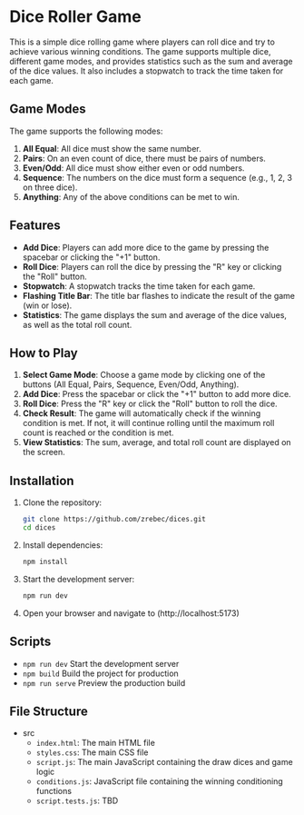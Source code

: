 # Dice Roller Game

This is a simple dice rolling game where players can roll dice and try to achieve various winning conditions. The game supports multiple dice, different game modes, and provides statistics such as the sum and average of the dice values. It also includes a stopwatch to track the time taken for each game.

## Game Modes

The game supports the following modes:

1. **All Equal**: All dice must show the same number.
2. **Pairs**: On an even count of dice, there must be pairs of numbers.
3. **Even/Odd**: All dice must show either even or odd numbers.
4. **Sequence**: The numbers on the dice must form a sequence (e.g., 1, 2, 3 on three dice).
5. **Anything**: Any of the above conditions can be met to win.

## Features

- **Add Dice**: Players can add more dice to the game by pressing the spacebar or clicking the "+1" button.
- **Roll Dice**: Players can roll the dice by pressing the "R" key or clicking the "Roll" button.
- **Stopwatch**: A stopwatch tracks the time taken for each game.
- **Flashing Title Bar**: The title bar flashes to indicate the result of the game (win or lose).
- **Statistics**: The game displays the sum and average of the dice values, as well as the total roll count.

## How to Play

1. **Select Game Mode**: Choose a game mode by clicking one of the buttons (All Equal, Pairs, Sequence, Even/Odd, Anything).
2. **Add Dice**: Press the spacebar or click the "+1" button to add more dice.
3. **Roll Dice**: Press the "R" key or click the "Roll" button to roll the dice.
4. **Check Result**: The game will automatically check if the winning condition is met. If not, it will continue rolling until the maximum roll count is reached or the condition is met.
5. **View Statistics**: The sum, average, and total roll count are displayed on the screen.

## Installation

1. Clone the repository:
   ```sh
   git clone https://github.com/zrebec/dices.git
   cd dices
   ```

2. Install dependencies:
   ```sh
   npm install
   ```
3. Start the development server:
   ```sh
   npm run dev
   ```
4. Open your browser and navigate to (http://localhost:5173)

## Scripts
- `npm run dev` Start the development server
- `npm build` Build the project for production
- `npm run serve` Preview the production build

## File Structure
- src
    - `index.html`: The main HTML file
    - `styles.css`: The main CSS file
    - `script.js`: The main JavaScript containing the draw dices and game logic
    - `conditions.js`: JavaScript file containing the winning conditioning functions
    - `script.tests.js`: TBD